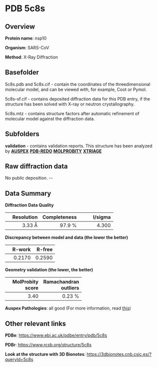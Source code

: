 # PDB 5c8s

## Overview

**Protein name**: nsp10

**Organism**: SARS-CoV

**Method**: X-Ray Diffraction

## Basefolder

5c8s.pdb and 5c8s.cif - contain the coordinates of the threedimensional molecular model, and can be viewed with, for example, Coot or Pymol.

5c8s-sf.cif - contains deposited diffraction data for this PDB entry, if the structure has been solved with X-ray or neutron crystallography.

5c8s.mtz - contains structure factors after automatic refinement of molecular model against the diffraction data.

## Subfolders





**validation** - contains validation reports. This structure has been analyzed by [**AUSPEX**](https://github.com/thorn-lab/coronavirus_structural_task_force/tree/master/pdb/nsp10/SARS-CoV/5c8s/validation/auspex) [**PDB-REDO**](https://github.com/thorn-lab/coronavirus_structural_task_force/tree/master/pdb/nsp10/SARS-CoV/5c8s/validation/pdb-redo) [**MOLPROBITY**](https://github.com/thorn-lab/coronavirus_structural_task_force/tree/master/pdb/nsp10/SARS-CoV/5c8s/validation/molprobity) [**XTRIAGE**](https://github.com/thorn-lab/coronavirus_structural_task_force/blob/master/pdb/nsp10/SARS-CoV/5c8s/validation/Xtriage_output.log) 

## Raw diffraction data

No public deposition. --<br> 

## Data Summary
**Diffraction Data Quality**

|   | Resolution | Completeness| I/sigma |
|---|-------------:|----------------:|--------------:|
|   |3.33 Å|97.9  %|<img width=50/>4.300|

**Discrepancy between model and data (the lower the better)**

|   | **R-work**| **R-free**   
|---|-------------:|----------------:|           
||  0.2170|  0.2590|

**Geometry validation (the lower, the better)**

|   |**MolProbity<br>score**| **Ramachandran<br>outliers** 
|---|-------------:|----------------:|
||  3.40|  0.23 %|

**Auspex Pathologies**: all good (For more information, read [this](https://github.com/thorn-lab/coronavirus_structural_task_force/blob/master/pdb/nsp10/SARS-CoV/5c8s/validation/auspex/5c8s_auspex_comments.txt))

 



## Other relevant links 
**PDBe**:  https://www.ebi.ac.uk/pdbe/entry/pdb/5c8s
 
**PDBr**: https://www.rcsb.org/structure/5c8s 

**Look at the structure with 3D Bionotes**: https://3dbionotes.cnb.csic.es/?queryId=5c8s

